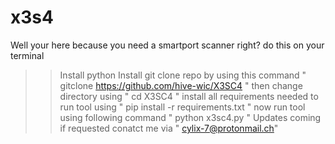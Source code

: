 # x3s4

Well your here because you need a smartport scanner right?
do this on your terminal

>> Install python
>> Install git 
>> clone repo by using this command " gitclone https://github.com/hive-wic/X3SC4 "
>> then change directory using " cd X3SC4 "
>> install all requirements needed to run tool using " pip install -r requirements.txt "
>> now run tool using following command " python x3sc4.py "
>> Updates coming if requested conatct me via    " cylix-7@protonmail.ch" 
